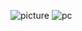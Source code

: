 ![picture](https://github-readme-stats.vercel.app/api?username=vatosv2&theme=tokyonight&show_icons=true&hide_border=true&count_private=true) ![pc](https://github-readme-stats.vercel.app/api/top-langs/?username=vatosv2&theme=tokyonight&show_icons=true&hide_border=true&layout=compact)
